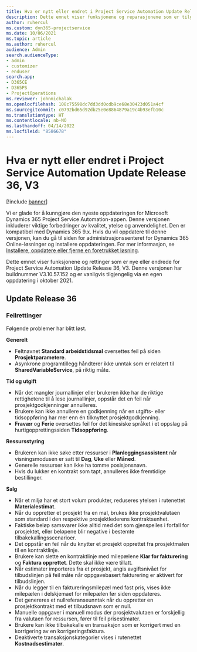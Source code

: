```yaml
---
title: Hva er nytt eller endret i Project Service Automation Update Release 36, V3
description: Dette emnet viser funksjonene og reparasjonene som er tilgjengelige i Microsoft Dynamics 365 Project Service Automation-oppdateringsutgivelsen 36, V3.
author: ruhercul
ms.custom: dyn365-projectservice
ms.date: 10/06/2021
ms.topic: article
ms.author: ruhercul
audience: Admin
search.audienceType:
- admin
- customizer
- enduser
search.app:
- D365CE
- D365PS
- ProjectOperations
ms.reviewer: johnmichalak
ms.openlocfilehash: 108c75598dc7dd3dd0cdb9ce68e30423d051a4cf
ms.sourcegitcommit: c0792bd65d92db25e0e8864879a19c4b93efb10c
ms.translationtype: HT
ms.contentlocale: nb-NO
ms.lasthandoff: 04/14/2022
ms.locfileid: "8586678"
---
```

# <a name="whats-new-or-changed-in-project-service-automation-update-release-36-v3"></a>Hva er nytt eller endret i Project Service Automation Update Release 36, V3

[!include [banner](../includes/psa-now-project-operations.md)]

Vi er glade for å kunngjøre den nyeste oppdateringen for Microsoft Dynamics 365 Project Service Automation-appen. Denne versjonen inkluderer viktige forbedringer av kvalitet, ytelse og anvendelighet. Den er kompatibel med Dynamics 365 9.x. Hvis du vil oppdatere til denne versjonen, kan du gå til siden for administrasjonssenteret for Dynamics 365 Online-løsninger og installere oppdateringen. For mer informasjon, se [Installere, oppdatere eller fjerne en foretrukket løsning](/power-platform/admin/install-remove-preferred-solution).

Dette emnet viser funksjonene og rettinger som er nye eller endrede for Project Service Automation Update Release 36, V3. Denne versjonen har buildnummer V3.10.57.152 og er vanligvis tilgjengelig via en egen oppdatering i oktober 2021.

## <a name="update-release-36"></a>Update Release 36

### <a name="bug-fixes"></a>Feilrettinger

Følgende problemer har blitt løst.

**Generelt**
- Feltnavnet **Standard arbeidstidsmal** oversettes feil på siden **Prosjektparametere**.
- Asynkrone programtillegg håndterer ikke unntak som er relatert til **SharedVariableService**, på riktig måte.

**Tid og utgift**
- Når det mangler journallinjer eller brukeren ikke har de riktige rettighetene til å lese journallinjer, oppstår det en feil når prosjektgodkjenninger annulleres.
- Brukere kan ikke annullere en godkjenning når en utgifts- eller tidsoppføring har mer enn én tilknyttet prosjektgodkjenning.
- **Fravær** og **Ferie** oversettes feil for det kinesiske språket i et oppslag på hurtigopprettingssiden **Tidsoppføring**.

**Ressursstyring**
- Brukeren kan ikke søke etter ressurser i **Planleggingsassistent** når visningsmodusen er satt til **Dag**, **Uke** eller **Måned**.
- Generelle ressurser kan ikke ha tomme posisjonsnavn. 
- Hvis du lukker en kontrakt som tapt, annulleres ikke fremtidige bestillinger.

**Salg**
- Når et miljø har et stort volum produkter, reduseres ytelsen i rutenettet **Materialestimat**.
- Når du oppretter et prosjekt fra en mal, brukes ikke prosjektvalutaen som standard i den respektive prosjektlederens kontraktsenhet.
- Faktiske beløp samsvarer ikke alltid med det som gjenspeiles i forfall for prosjektet, eller beløpene blir negative i bestemte tilbakekallingsscenarioer.
- Det oppstår en feil når du knytter et prosjekt opprettet fra prosjektmalen til en kontraktlinje.
- Brukere kan slette en kontraktlinje med milepælene **Klar for fakturering** og **Faktura opprettet**. Dette skal ikke være tillatt.
- Når estimater importeres fra et prosjekt, angis avgiftsnivået for tilbudslinjen på feil måte når oppgavebasert fakturering er aktivert for tilbudslinjen.
- Når du legger til en faktureringsmilepæl med fast pris, vises ikke milepælen i delskjemaet for milepælen før siden oppdateres.
- Det genereres et nullreferanseunntak når du oppretter en prosjektkontrakt med et tilbudsnavn som er null.
- Manuelle oppgaver i manuell modus der prosjektvalutaen er forskjellig fra valutaen for ressursen, fører til feil prisestimater.
- Brukere kan ikke tilbakekalle en transaksjon som er korrigert med en korrigering av en korrigeringsfaktura.
- Deaktiverte transaksjonskategorier vises i rutenettet **Kostnadsestimater**.



